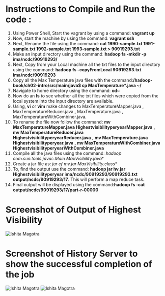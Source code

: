 # Instructions to Compile and Run the code :

1. Using Power Shell, Start the vagrant by using a command: **vagrant up**
2. Now, start the machine by using the command: **vagrant ssh**
3. Next, Rename the file using the command: **cat 1990-sample.txt 1991-sample.txt 1992-sample.txt 1993-sample.txt > 90919293.txt**
4. Make an input directory using the command: **hadoop fs -mkdir -p ima/ncdc/90919293/**
5. Next, Copy from your Local machine all the txt files to the input directory using the command: **hadoop fs -copyFromLocal 90919293.txt ima/ncdc/90919293**
6. Copy all the Max Temperature java files with the command:**/hadoop-book/ch02-intro/src/main/java$ cp MaxTemperature*.java ~/**
7. Navigate to home directory using the command: **cd~**
8. Now do an **ls** to see whether all the txt files which were copied from the local system into the input directory are available. 
9. Using, **vi** or **vim** make changes to MaxTemperatureMapper.java , MaxTemperatureReducer.java , MaxTemperature.java , MaxTemperatureWithCombiner.java.
10. To rename the file now follow the command: **mv MaxTemperatureMapper.java HighestvisibilityperyearMapper.java** ,
                                               **mv MaxTemperatureReducer.java HighestvisibilityperyearReducer.java** ,
                                               **mv MaxTemperature.java Highestvisibilityperyear.java** ,
                                               **mv MaxTemperatureWithCombiner.java HighestvisibilityperyearWithCombiner.java**
11. Compile all the java files using the command: **hadoop com.sun.tools.javac.Main MaxVisibility*.java**
12. Create a jar file as: **jar cf mv.jar MaxVisibility*.class**
13. To, find the output use the command: **hadoop jar hv.jar Highestvisibilityperyear ima/ncdc/90919293/90919293.txt output/ncdc/90919293/17**. This will perform a map reduce task. 
14. Final output will be displayed using the command:**hadoop fs -cat output/ncdc/90919293/17/part-r-00000** 

                                         
                                         

# Screenshot of Output of Highest Visibility
![Ishita Magotra](https://github.com/illinoistech-itm/imagotra/blob/master/ITMD-521/Week-05/item-one/output.JPG)







# Screenshot of History Server to show the successful completion of the job
![Ishita Magotra](https://github.com/illinoistech-itm/imagotra/blob/master/ITMD-521/Week-05/item-one/Jobhistory.JPG)
![Ishita Magotra](https://github.com/illinoistech-itm/imagotra/blob/master/ITMD-521/Week-05/item-one/JH1.JPG)
